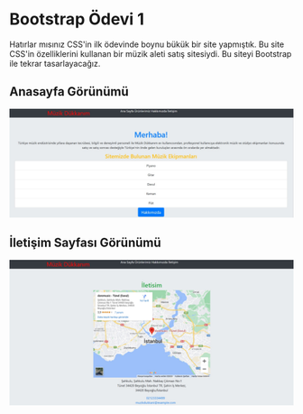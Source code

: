 # Bootstrap Ödevi 1

Hatırlar mısınız CSS'in ilk ödevinde boynu bükük bir site yapmıştık. Bu site CSS'in özelliklerini kullanan bir müzik aleti satış sitesiydi. Bu siteyi Bootstrap ile tekrar tasarlayacağız.

## Anasayfa Görünümü

![Anasayfa](https://github.com/yigitsarioglu/patikadev/blob/main/frontend/bootstrap_egitim/odev1/images/anasayfa.jpg "Anasayfa")


## İletişim Sayfası Görünümü

![İletisim](https://github.com/yigitsarioglu/patikadev/blob/main/frontend/bootstrap_egitim/odev1/images/iletisim.jpg "İletisim")